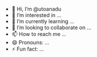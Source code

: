 - 👋 Hi, I’m @utoanadu
- 👀 I’m interested in ...
- 🌱 I’m currently learning ...
- 💞️ I’m looking to collaborate on ...
- 📫 How to reach me ...
- 😄 Pronouns: ...
- ⚡ Fun fact: ...

<!---
utoanadu/utoanadu is a ✨ special ✨ repository because its `README.md` (this file) appears on your GitHub profile.
You can click the Preview link to take a look at your changes.
--->
